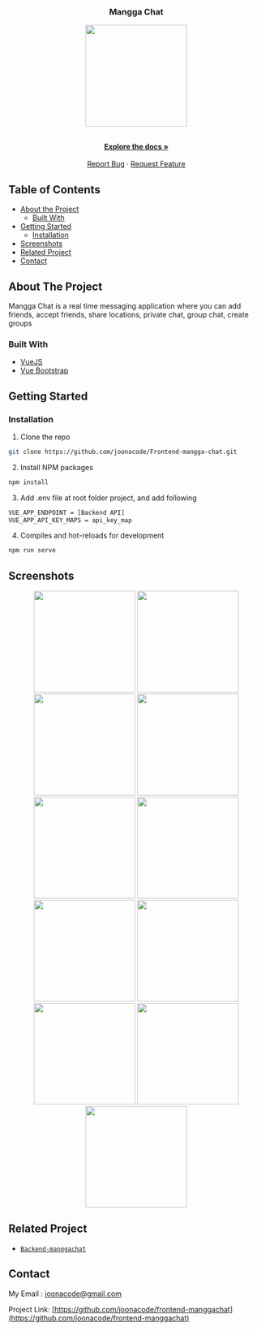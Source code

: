 <br />
<p align="center">

  <h3 align="center">Mangga Chat</h3>
  <p align="center">
    <image align="center" width="200" src='./screenshot/logo.png' />
  </p>

  <p align="center">
    <br />
    <a href="https://github.com/joonacode/Frontend-mangga-chat"><strong>Explore the docs »</strong></a>
    <br />
    <br />
    <a href="https://github.com/joonacode/Frontend-mangga-chat/issues">Report Bug</a>
    ·
    <a href="https://github.com/joonacode/Frontend-mangga-chat/issues">Request Feature</a>
  </p>
</p>

<!-- TABLE OF CONTENTS -->
## Table of Contents

* [About the Project](#about-the-project)
  * [Built With](#built-with)
* [Getting Started](#getting-started)
  * [Installation](#installation)
* [Screenshots](#screenshots)
* [Related Project](#related-project)
* [Contact](#contact)

<!-- ABOUT THE PROJECT -->
## About The Project


Mangga Chat is a real time messaging application where you can add friends, accept friends, share locations, private chat, group chat, create groups

### Built With

* [VueJS](http://vuejs.org/)
* [Vue Bootstrap](https://bootstrap-vue.org/)

<!-- GETTING STARTED -->
## Getting Started

### Installation

1. Clone the repo
```sh
git clone https://github.com/joonacode/Frontend-mangga-chat.git
```
2. Install NPM packages
```sh
npm install
```
3. Add .env file at root folder project, and add following
```sh
VUE_APP_ENDPOINT = [Backend API]
VUE_APP_API_KEY_MAPS = api_key_map
```
4. Compiles and hot-reloads for development
```sh
npm run serve
```


<!-- ROADMAP -->
## Screenshots

<p align='center'>
  <span>
      <image width="200" src='./screenshot/register.png' />
      <image width="200" src='./screenshot/login.png' />
      <image width="200" src='./screenshot/profile.png' />
      <image width="200" src='./screenshot/users.png' />
      <image width="200" src='./screenshot/privatechat.png' />
      <image width="200" src='./screenshot/friendprofile.png' />
      <image width="200" src='./screenshot/friend.png' />
      <image width="200" src='./screenshot/shareloc.png' />
      <image width="200" src='./screenshot/addgroup.png' />
      <image width="200" src='./screenshot/invitefriend.png' />
      <image width="200" src='./screenshot/chatgroup.png' />
  </span>
 </p>
 
## Related Project
* [`Backend-manggachat`](https://github.com/joonacode/backend-manggachat)

<!-- CONTACT -->
## Contact

My Email : joonacode@gmail.com

Project Link: [https://github.com/joonacode/frontend-manggachat](https://github.com/joonacode/frontend-manggachat)
